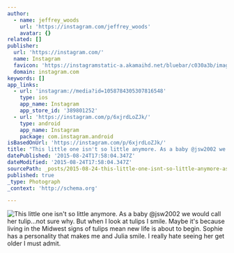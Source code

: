 ```yaml
---
author:
  - name: jeffrey_woods
    url: 'https://instagram.com/jeffrey_woods'
    avatar: {}
related: []
publisher:
  url: 'https://instagram.com/'
  name: Instagram
  favicon: 'https://instagramstatic-a.akamaihd.net/bluebar/c030a3b/images/ico/favicon.ico'
  domain: instagram.com
keywords: []
app_links:
  - url: 'instagram://media?id=1058784305307816548'
    type: ios
    app_name: Instagram
    app_store_id: '389801252'
  - url: 'https://instagram.com/p/6xjrdLoZJk/'
    type: android
    app_name: Instagram
    package: com.instagram.android
isBasedOnUrl: 'https://instagram.com/p/6xjrdLoZJk/'
title: "This little one isn't so little anymore. As a baby @jsw2002 we would call her tulip...not sure why. But when I look at tulips I smile. Maybe it's because living in the Midwest signs of tulips mean new life is about to begin. Sophie has a personality that makes me and Julia smile. I really hate seeing her get older I must admit."
datePublished: '2015-08-24T17:58:04.347Z'
dateModified: '2015-08-24T17:58:04.347Z'
sourcePath: _posts/2015-08-24-this-little-one-isnt-so-little-anymore-as-a-baby-jsw2002.md
published: true
_type: Photograph
_context: 'http://schema.org'

---
```

![This little one isn't so little anymore&period; As a baby &commat;jsw2002 we would call her tulip&period;&period;&period;not sure why&period; But when I look at tulips I smile&period; Maybe it's because living in the Midwest signs of tulips mean new life is about to begin&period; Sophie has a personality that makes me and Julia smile&period; I really hate seeing her get older I must admit&period;](https://igcdn-photos-h-a.akamaihd.net/hphotos-ak-xaf1/t51.2885-15/e35/11375742_505509072948503_262272192_n.jpg)